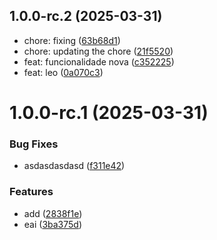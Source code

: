 ## 1.0.0-rc.2 (2025-03-31)

* chore: fixing ([63b68d1](https://github.com/wm-lim4mik3/platform/commit/63b68d1))
* chore: updating the chore ([21f5520](https://github.com/wm-lim4mik3/platform/commit/21f5520))
* feat: funcionalidade nova ([c352225](https://github.com/wm-lim4mik3/platform/commit/c352225))
* feat: leo ([0a070c3](https://github.com/wm-lim4mik3/platform/commit/0a070c3))

# 1.0.0-rc.1 (2025-03-31)


### Bug Fixes

* asdasdasdasd ([f311e42](https://github.com/wm-lim4mik3/platform/commit/f311e42d4a842bef2899ccdda0c2e89ba3b34400))


### Features

* add ([2838f1e](https://github.com/wm-lim4mik3/platform/commit/2838f1eeb17d48631ab5956ef53675c1dd5fe8b0))
* eai ([3ba375d](https://github.com/wm-lim4mik3/platform/commit/3ba375d5c59f32fd7e9ad6bad320c5e3e0451310))
